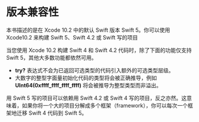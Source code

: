 # 版本兼容性
 
本书描述的是在 Xcode 10.2 中的默认 Swift 版本 Swift 5。你可以使用 Xcode10.2 来构建 Swift 5、Swift 4.2 或 Swift 写的项目

当您使用 Xcode 10.2 构建 Swift 4 和 Swift 4.2 代码时，除了下面的功能仅支持 Swift 5，其他大多数功能都依然可用。

* **try?** 表达式不会为已返回可选类型的代码引入额外的可选类型层级。
* 大数字的整型字面量初始化代码的类型将会被正确推导，例如 **UInt64(0xffff_ffff_ffff_ffff)** 将会被推导为整型类型而非溢出。

用 Swift 5 写的项目可以依赖用 Swift 4.2 或 Swift 4 写的项目，反之亦然。这意味着，如果你将一个大的项目分解成多个框架（framework），你可以每次一个框架地迁移 Swift 4 代码到 Swift 5。
